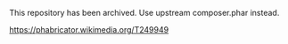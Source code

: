 This repository has been archived. Use upstream composer.phar instead.

https://phabricator.wikimedia.org/T249949

